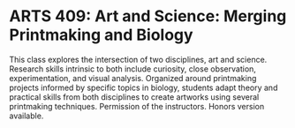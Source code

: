 # ARTS 409: Art and Science: Merging Printmaking and Biology

This class explores the intersection of two disciplines, art and science. Research skills intrinsic to both include curiosity, close observation, experimentation, and visual analysis. Organized around printmaking projects informed by specific topics in biology, students adapt theory and practical skills from both disciplines to create artworks using several printmaking techniques. Permission of the instructors. Honors version available.